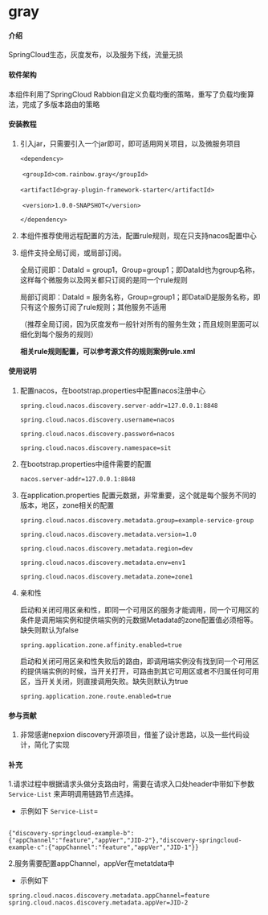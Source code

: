 # gray

#### 介绍
SpringCloud生态，灰度发布，以及服务下线，流量无损

#### 软件架构
本组件利用了SpringCloud Rabbion自定义负载均衡的策略，重写了负载均衡算法，完成了多版本路由的策略


#### 安装教程

1. 引入jar，只需要引入一个jar即可，即可适用网关项目，以及微服务项目

   `<dependency>`

   ​			`<groupId>com.rainbow.gray</groupId>`

   ​			`<artifactId>gray-plugin-framework-starter</artifactId>`

   ​			`<version>1.0.0-SNAPSHOT</version>`	

   `</dependency>`

2. 本组件推荐使用远程配置的方法，配置rule规则，现在只支持nacos配置中心

3. 组件支持全局订阅，或局部订阅。

   全局订阅即：DataId = group1，Group=group1；即DataId也为group名称，这样每个微服务以及网关都只订阅的是同一个rule规则

   局部订阅即：DataId = 服务名称，Group=group1；即DataID是服务名称，即只有这个服务订阅了rule规则；其他服务不适用

   （推荐全局订阅，因为灰度发布一般针对所有的服务生效；而且规则里面可以细化到每个服务的规则）

   **相关rule规则配置，可以参考源文件的规则案例rule.xml**

#### 使用说明

1. 配置nacos，在bootstrap.properties中配置nacos注册中心

   `spring.cloud.nacos.discovery.server-addr=127.0.0.1:8848`

   `spring.cloud.nacos.discovery.username=nacos`

   `spring.cloud.nacos.discovery.password=nacos`

   `spring.cloud.nacos.discovery.namespace=sit`

2. 在bootstrap.properties中组件需要的配置

   `nacos.server-addr=127.0.0.1:8848`

3. 在application.properties 配置元数据，非常重要，这个就是每个服务不同的版本，地区，zone相关的配置

   `spring.cloud.nacos.discovery.metadata.group=example-service-group`

   `spring.cloud.nacos.discovery.metadata.version=1.0`

   `spring.cloud.nacos.discovery.metadata.region=dev`

   `spring.cloud.nacos.discovery.metadata.env=env1`

   `spring.cloud.nacos.discovery.metadata.zone=zone1`

4. 亲和性

   启动和关闭可用区亲和性，即同一个可用区的服务才能调用，同一个可用区的条件是调用端实例和提供端实例的元数据Metadata的zone配置值必须相等。缺失则默认为false

   `spring.application.zone.affinity.enabled=true`

   启动和关闭可用区亲和性失败后的路由，即调用端实例没有找到同一个可用区的提供端实例的时候，当开关打开，可路由到其它可用区或者不归属任何可用区，当开关关闭，则直接调用失败。缺失则默认为true

   `spring.application.zone.route.enabled=true`

#### 参与贡献

1.  非常感谢nepxion discovery开源项目，借鉴了设计思路，以及一些代码设计，简化了实现


#### 补充

1.请求过程中根据请求头做分支路由时，需要在请求入口处header中带如下参数`Service-List` 来声明调用链路节点选择。

* 示例如下
`Service-List`=
```

{"discovery-springcloud-example-b":{"appChannel":"feature","appVer","JID-2"},"discovery-springcloud-example-c":{"appChannel":"feature","appVer","JID-1"}}

```
2.服务需要配置appChannel，appVer在metatdata中

* 示例如下

```
spring.cloud.nacos.discovery.metadata.appChannel=feature
spring.cloud.nacos.discovery.metadata.appVer=JID-2
```
